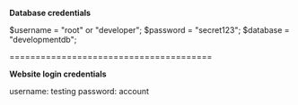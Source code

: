 ****Database credentials****

$username = "root" or "developer";
$password = "secret123";
$database = "developmentdb";


=======================================


****Website login credentials****

username: testing
password: account